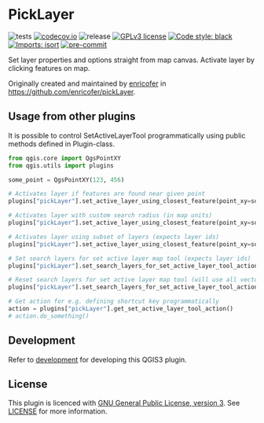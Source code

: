 # PickLayer

![tests](https://github.com/nlsfi/pickLayer/workflows/Tests/badge.svg)
[![codecov.io](https://codecov.io/github/nlsfi/pickLayer/coverage.svg?branch=main)](https://codecov.io/github/nlsfi/pickLayer?branch=main)
![release](https://github.com/nlsfi/pickLayer/workflows/Release/badge.svg)
[![GPLv3 license](https://img.shields.io/badge/License-GPLv3-blue.svg)](http://perso.crans.org/besson/LICENSE.html)
[![Code style: black](https://img.shields.io/badge/code%20style-black-000000.svg)](https://github.com/psf/black)
[![Imports: isort](https://img.shields.io/badge/%20imports-isort-%231674b1?style=flat&labelColor=ef8336)](https://pycqa.github.io/isort/)
[![pre-commit](https://img.shields.io/badge/pre--commit-enabled-brightgreen?logo=pre-commit&logoColor=white)](https://github.com/pre-commit/pre-commit)

Set layer properties and options straight from map canvas. Activate layer by clicking features on map.

Originally created and maintained by [enricofer](https://github.com/enricofer)
in https://github.com/enricofer/pickLayer.

## Usage from other plugins

It is possible to control SetActiveLayerTool programmatically using public methods defined in Plugin-class.

```python
from qgis.core import QgsPointXY
from qgis.utils import plugins

some_point = QgsPointXY(123, 456)

# Activates layer if features are found near given point
plugins["pickLayer"].set_active_layer_using_closest_feature(point_xy=some_point)

# Activates layer with custom search radius (in map units)
plugins["pickLayer"].set_active_layer_using_closest_feature(point_xy=some_point, search_radius=100)

# Activates layer using subset of layers (expects layer ids)
plugins["pickLayer"].set_active_layer_using_closest_feature(point_xy=some_point, search_layers=["layer-1", "layer-2"])

# Set search layers for set active layer map tool (expects layer ids)
plugins["pickLayer"].set_search_layers_for_set_active_layer_tool_action(search_layers=["layer-1", "layer-2"])

# Reset search layers for set active layer map tool (will use all vector layers in project)
plugins["pickLayer"].set_search_layers_for_set_active_layer_tool_action(search_layers=None)

# Get action for e.g. defining shortcut key programmatically
action = plugins["pickLayer"].get_set_active_layer_tool_action()
# action.do_something()

```

## Development

Refer to [development](docs/development.md) for developing this QGIS3 plugin.

## License

This plugin is licenced with
[GNU General Public License, version 3](https://www.gnu.org/licenses/gpl-3.0.html).
See [LICENSE](LICENSE) for more information.
